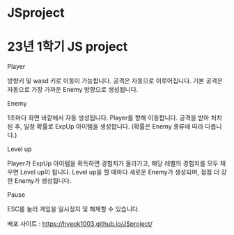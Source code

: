 # JSproject

23년 1학기 JS project
============================
Player

방향키 및 wasd 키로 이동이 가능합니다.
공격은 자동으로 이루어집니다.
기본 공격은 자동으로 가장 가까운 Enemy 방향으로 생성됩니다.

Enemy

  1초마다 화면 바깥에서 자동 생성됩니다.
  Player를 향해 이동합니다.
  공격을 받아 처치된 후, 일정 확률로 ExpUp 아이템을 생성합니다. (확률은 Enemy 종류에 따라 다릅니다.)

Level up

  Player가 ExpUp 아이템을 획득하면 경험치가 올라가고, 해당 레벨의 경험치를 모두 채우면 Level up이 됩니다.
  Level up을 할 때마다 새로운 Enemy가 생성되며, 점점 더 강한 Enemy가 생성됩니다.

Pause

  ESC를 눌러 게임을 일시정지 및 해제할 수 있습니다.



배포 사이트 : https://hyeok1003.github.io/JSproject/

